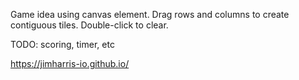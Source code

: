 Game idea using canvas element. Drag rows and columns to create contiguous tiles. Double-click to clear.

TODO: scoring, timer, etc

https://jimharris-io.github.io/
